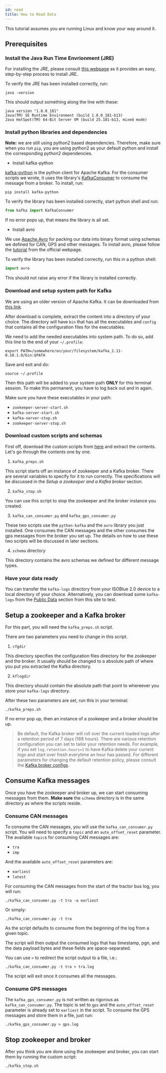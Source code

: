 ```yaml
---
id: read
title: How to Read Data
---
```


This tutorial assumes you are running Linux and know your way around it.

## Prerequisites

### Install the Java Run Time Envrionment (JRE)

For installing the JRE, please consult [this webpage][1] as it provides an easy,
step-by-step process to install JRE.

To verify the JRE has been installed correctly, run:
```
java -version
```
This should output something along the line with these:
```
java version "1.8.0_181"
Java(TM) SE Runtime Environment (build 1.8.0_181-b13)
Java HotSpot(TM) 64-Bit Server VM (build 25.181-b13, mixed mode)
```

### Install python libraries and dependencies

**Note:** we are still using python2 based dependencies. Therefore, make sure
when you run `pip`, you are using python2 as your default python and install the
corresponding python2 dependencies.

* Install kafka-python

[kafka-python][2] is the python client for Apache Kafka. For the consumer
scripts we wrote, it uses the library's [KafkaConsumer][3] to consume the
message from a broker. To install, run:
```shell
pip install kafka-python
```

To verify the library has been installed correctly, start python shell and run:
```python
from kafka import KafkaConsumer
```
If no error pops up, that means the library is all set.

* Install avro

We use [Apache Avro][4] for packing our data into binary format using schemas
we defined for CAN, GPS and other messages. To install avro, please follow the
[tutorial][5] from the official webpage.

To verify the library has been installed correctly, run this in a python
shell:
```python
import avro
```
This should not raise any error if the library is installed correctly.

### Download and setup system path for Kafka

We are using an older version of Apache Kafka. It can be downloaded from [this
link][6].

After download is complete, extract the content into a directory of your
choice. The directory will have `bin` that has all the executables and `config`
that contains all the configuration files for the executables.

We need to add the needed executables into system path. To do so, add
this line to the end of your `~/.profile`:
```shell
export PATH=/somewhere/on/your/filesystem/kafka_2.11-0.10.1.0/bin:$PATH
```
Save and exit and do:
```shell
source ~/.profile
```
Then this path will be added to your system path **ONLY** for this terminal
session. To make this permanent, you have to log back out and in again.

Make sure you have these executables in your path:
* `zookeeper-server-start.sh`
* `kafka-server-start.sh`
* `kafka-server-stop.sh`
* `zookeeper-server-stop.sh`

### Download custom scripts and schemas

First off, download the custom scripts from [here][7] and extract the contents.
Let's go through the contents one by one.

1. `kafka_preps.sh`

This script starts off an instance of zookeeper and a Kafka broker. There are
several variables to specify for it to run correctly. The specifications will
be discussed in the *Setup a zookeeper and a Kafka broker* section.

2. `kafka_stop.sh`

You can use this script to stop the zookeeper and the broker instance you
created.

3. `kafka_can_consumer.py` and `kafka_gps_consumer.py`

These two scripts use the `python-kafka` and the `avro` library you just
installed. One consumes the CAN messages and the other consumes the gps
messages from the broker you set up. The details on how to use these two scripts
will be discussed in later sections.

4. `schema` directory

This directory contains the avro schemas we defined for different message types.

### Have your data ready

You can transfer the `kafka-logs` directory from your ISOBlue 2.0 device to a
local directory of your choice. Alternatively, you can download some `kafka-logs`
from the [Public Data](public-data.md) section from this site to test.

## Setup a zookeeper and a Kafka broker

For this part, you will need the `kafka_preps.sh` script.

There are two parameters you need to change in this script.

1. `cfgdir`

This directory specifies the configuration files directory for the zookeeper and
the broker. It usually should be changed to a absolute path of where you put you
extracted the Kafka directory.

2. `kflogdir`

This directory should contain the absolute path that point to whereever you
store your `kafka-logs` directory.

After these two parameters are set, run this in your terminal:
```
./kafka_preps.sh
```
If no error pop up, then an instance of a zookeeper and a broker should be up.

> Be default, the Kafka broker will roll over the current loaded logs after
a retention period of 7 days (168 hours). There are various retention
configuration you can set to tailor your retention needs. For example, if you
set `log.retention.hours=1` to have Kafka delete your current logs and start
over fresh everytime an hour has passed. For different parameters for changing
the default retention policy, please consult the [Kafka broker configs][8].

## Consume Kafka messages

Once you have the zookeeper and broker up, we can start consuming messages from
them. **Make sure** the `schema` directory is in the same directory as where
the scripts reside.

### Consume CAN messages

To consume the CAN messages, you will use the `kafka_can_consumer.py` script.
You will need to specify a `topic` and an `auto_offset_reset` parameter. The
available `topic`s for consuming CAN messages are:
* `tra`
* `imp`

And the available `auto_offset_reset` parameters are:
* `earliest`
* `latest`

For consuming the CAN messages from the start of the tractor bus log, you will
run:
```
./kafka_can_consumer.py -t tra -a earliest
```
Or simply:
```
./kafka_can_consumer.py -t tra
```
As the script defaults to consume from the beginning of the log from a given
topic.

The script will then output the consumed logs that has timestamp, pgn, and the
data payload bytes and these fields are space-separated.

You can use `>` to redirect the script output to a file, i.e.:
```shell
./kafka_can_consumer.py -t tra > tra.log
```
The script will exit once it consumes all the messages.

### Consume GPS messages

The `kafka_gps_consumer.py` is not written as rigorous as
`kafka_can_consumer.py`. The topic is set to `gps` and the `auto_offset_reset`
parameter is already set to `earliest` in the script. To consume the GPS
messages and store them in a file, just run:
```
./kafka_gps_consumer.py > gps.log
```

## Stop zookeeper and broker

After you think you are done using the zookeeper and broker, you can start them
by running the custom script:
```
./kafka_stop.sh
```

[1]: https://medium.com/coderscorner/installing-oracle-java-8-in-ubuntu-16-10-845507b13343
[2]: https://pypi.org/project/kafka-python/
[3]: https://kafka-python.readthedocs.io/en/master/apidoc/KafkaConsumer.html
[4]: https://avro.apache.org/docs/1.8.1/index.html
[5]: https://avro.apache.org/docs/1.8.1/gettingstartedpython.html
[6]: http://cloudradio39.ecn.purdue.edu/kafka_2.11-0.10.1.0.tar.gz
[7]: http://cloudradio39.ecn.purdue.edu/scripts_and_schemas.tar.gz
[8]: https://kafka.apache.org/documentation/#brokerconfigs
